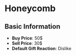 # Honeycomb

## Basic Information

- **Buy Price**: 50$
- **Sell Price**: 30$
- **Default Gift Reaction**: Dislike